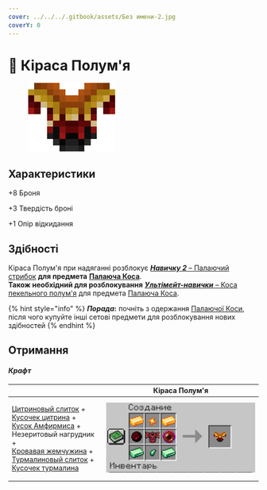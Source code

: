 ```yaml
---
cover: ../../../.gitbook/assets/Без имени-2.jpg
coverY: 0
---
```


# 👕 Кіраса Полум'я

<figure><img src="../../../.gitbook/assets/flamos-chestplate.png" alt=""><figcaption></figcaption></figure>

## Характеристики

\+8 Броня

\+3 Твердість броні

\+1 Опір відкидання

## Здібності

Кіраса Полум'я при надяганні розблокує [_**Навичку 2**_ – Палаючий стрибок](kosa-plameni/#sposobnosti) **для предмета** [**Палаюча Коса**](kosa-plameni/).\
**Також необхідний для розблокування** [_**Ультімейт-навички**_ – Коса пекельного полум'я](kosa-plameni/#sposobnosti) для предмета [Палаюча Коса](kosa-plameni/).

{% hint style="info" %}
_**Порада**_**:** почніть з одержання [Палаючої Коси](kosa-plameni/), після чого купуйте інші сетові предмети для розблокування нових здібностей
{% endhint %}

## Отримання

#### _Крафт_

|                                                                                                                                                                                                                                                                                                                                                                                                                                                                                                                                                                               | Кіраса Полум'я                                                               |
| ----------------------------------------------------------------------------------------------------------------------------------------------------------------------------------------------------------------------------------------------------------------------------------------------------------------------------------------------------------------------------------------------------------------------------------------------------------------------------------------------------------------------------------------------------------------------------- | ---------------------------------------------------------------------------- |
| <p><a href="../../materialy/metally-i-mineraly/citrinovyi-slitok.md">Цитриновый слиток</a> +<br><a href="../../materialy/metally-i-mineraly/kusochek-citrina.md">Кусочек цитрина</a> +<br><a href="../../materialy/amthirmis_lump.md">Кусок Амфирмиса</a> +<br>Незеритовый нагрудник +<br><a href="../../materialy/blood_pearl_of_teleportation.md">Кровавая жемчужина</a> +<br><a href="../../materialy/metally-i-mineraly/turmalinovyi-slitok.md">Турмалиновый слиток</a> +<br><a href="../../materialy/metally-i-mineraly/kusochek-turmalina.md">Кусочек турмалина</a></p> | <img src="../../../.gitbook/assets/2.PNG" alt="Этап 1" data-size="original"> |

